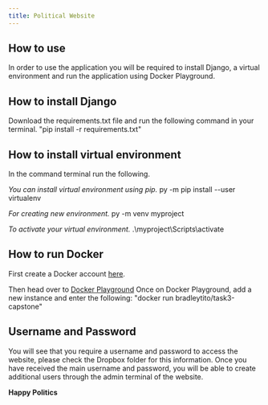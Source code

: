 ```yaml
---
title: Political Website
---
```


## How to use
In order to use the application you will be required to install Django, a virtual environment and run the application using Docker Playground.

## How to install Django
Download the requirements.txt file and run the following command in your terminal.
"pip install -r requirements.txt"

## How to install virtual environment
In the command terminal run the following.

*You can install virtual environment using pip.*
py -m pip install --user virtualenv
 
*For creating new environment.*
py -m venv myproject
 
*To activate your virtual environment.*
.\myproject\Scripts\activate

## How to run Docker
First create a Docker account [here](https://hub.docker.com/).

Then head over to [Docker Playground](https://labs.play-with-docker.com/)
Once on Docker Playground, add a new instance and enter the following:
	"docker run bradleytito/task3-capstone"

## Username and Password
You will see that you require a username and password to access the website, please check the Dropbox folder for this information.
Once you have received the main username and password, you will be able to create additional users through the admin terminal of the website.

**Happy Politics**
